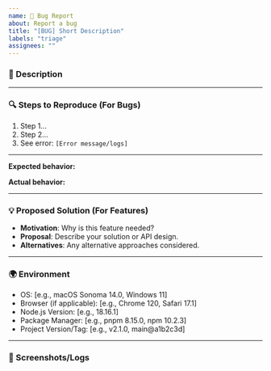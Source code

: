 ```yaml
---
name: 🐛 Bug Report
about: Report a bug
title: "[BUG] Short Description"
labels: "triage"
assignees: ""
---
```


### 🚀 Description

<!-- Clearly describe the bug or feature request. -->

---

### 🔍 Steps to Reproduce (For Bugs)

1. Step 1...
2. Step 2...
3. See error: `[Error message/logs]`

---

**Expected behavior:**

<!-- What you expected to happen. -->

**Actual behavior:**

<!-- What actually happened. -->

---

### 💡 Proposed Solution (For Features)

<!-- If suggesting a feature: -->

- **Motivation**: Why is this feature needed?
- **Proposal**: Describe your solution or API design.
- **Alternatives**: Any alternative approaches considered.

---

### 🌍 Environment

- OS: [e.g., macOS Sonoma 14.0, Windows 11]
- Browser (if applicable): [e.g., Chrome 120, Safari 17.1]
- Node.js Version: [e.g., 18.16.1]
- Package Manager: [e.g., pnpm 8.15.0, npm 10.2.3]
- Project Version/Tag: [e.g., v2.1.0, main@a1b2c3d]

---

### 📸 Screenshots/Logs

<!-- Add screenshots, error logs, or stack traces if relevant. -->

